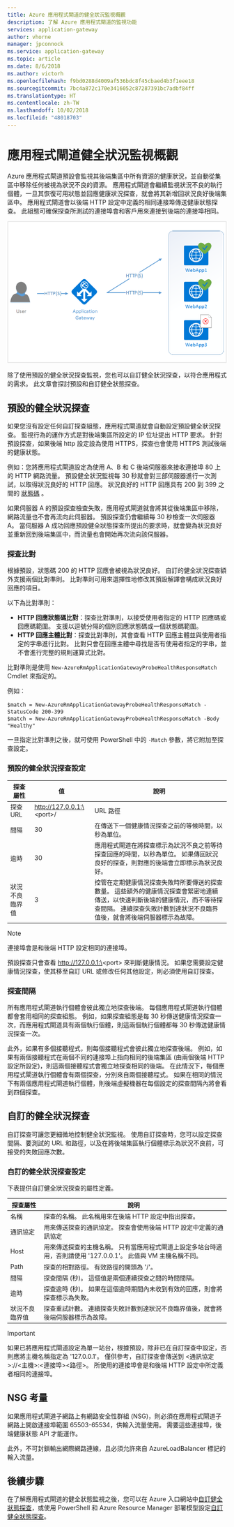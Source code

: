 ```yaml
---
title: Azure 應用程式閘道的健全狀況監視概觀
description: 了解 Azure 應用程式閘道的監視功能
services: application-gateway
author: vhorne
manager: jpconnock
ms.service: application-gateway
ms.topic: article
ms.date: 8/6/2018
ms.author: victorh
ms.openlocfilehash: f9bd0288d4009af536bdc8f45cbaed4b3f1eee18
ms.sourcegitcommit: 7bc4a872c170e3416052c87287391bc7adbf84ff
ms.translationtype: HT
ms.contentlocale: zh-TW
ms.lasthandoff: 10/02/2018
ms.locfileid: "48018703"
---
```

# <a name="application-gateway-health-monitoring-overview"></a>應用程式閘道健全狀況監視概觀

Azure 應用程式閘道預設會監視其後端集區中所有資源的健康狀況，並自動從集區中移除任何被視為狀況不良的資源。 應用程式閘道會繼續監視狀況不良的執行個體，一旦其恢復可用狀態並回應健康狀況探查，就會將其新增回狀況良好後端集區中。 應用程式閘道會以後端 HTTP 設定中定義的相同連接埠傳送健康狀態探查。 此組態可確保探查所測試的連接埠會和客戶用來連接到後端的連接埠相同。

![應用程式閘道探查範例][1]

除了使用預設的健全狀況探查監視，您也可以自訂健全狀況探查，以符合應用程式的需求。 此文章會探討預設和自訂健全狀態探查。

## <a name="default-health-probe"></a>預設的健全狀況探查

如果您沒有設定任何自訂探查組態，應用程式閘道就會自動設定預設健全狀況探查。 監視行為的運作方式是對後端集區所設定的 IP 位址提出 HTTP 要求。 針對預設探查，如果後端 http 設定設為使用 HTTPS，探查也會使用 HTTPS 測試後端的健康狀態。

例如：您將應用程式閘道設定為使用 A、B 和 C 後端伺服器來接收連接埠 80 上的 HTTP 網路流量。 預設健全狀況監視每 30 秒就會對三部伺服器進行一次測試，以取得狀況良好的 HTTP 回應。 狀況良好的 HTTP 回應具有 200 到 399 之間的 [狀態碼](https://msdn.microsoft.com/library/aa287675.aspx) 。

如果伺服器 A 的預設探查檢查失敗，應用程式閘道就會將其從後端集區中移除，網路流量也不會再流向此伺服器。 預設探查仍會繼續每 30 秒檢查一次伺服器 A。 當伺服器 A 成功回應預設健全狀態探查所提出的要求時，就會變為狀況良好並重新回到後端集區中，而流量也會開始再次流向該伺服器。

### <a name="probe-matching"></a>探查比對

根據預設，狀態碼 200 的 HTTP 回應會被視為狀況良好。 自訂的健全狀況探查額外支援兩個比對準則。 比對準則可用來選擇性地修改其預設解譯會構成狀況良好回應的項目。

以下為比對準則： 

- **HTTP 回應狀態碼比對**：探查比對準則，以接受使用者指定的 HTTP 回應碼或回應碼範圍。 支援以逗號分隔的個別回應狀態碼或一個狀態碼範圍。
- **HTTP 回應主體比對**：探查比對準則，其會查看 HTTP 回應主體並與使用者指定的字串進行比對。 比對只會在回應主體中尋找是否有使用者指定的字串，並不會進行完整的規則運算式比對。

比對準則是使用 `New-AzureRmApplicationGatewayProbeHealthResponseMatch` Cmdlet 來指定的。

例如︰

```
$match = New-AzureRmApplicationGatewayProbeHealthResponseMatch -StatusCode 200-399
$match = New-AzureRmApplicationGatewayProbeHealthResponseMatch -Body "Healthy"
```
一旦指定比對準則之後，就可使用 PowerShell 中的 `-Match` 參數，將它附加至探查設定。

### <a name="default-health-probe-settings"></a>預設的健全狀況探查設定

| 探查屬性 | 值 | 說明 |
| --- | --- | --- |
| 探查 URL |http://127.0.0.1:\<port\>/ |URL 路徑 |
| 間隔 |30 |在傳送下一個健康情況探查之前的等候時間，以秒為單位。|
| 逾時 |30 |應用程式閘道在將探查標示為狀況不良之前等待探查回應的時間，以秒為單位。 如果傳回狀況良好的探查，則對應的後端會立即標示為狀況良好。|
| 狀況不良臨界值 |3 |控管在定期健康情況探查失敗時所要傳送的探查數量。 這些額外的健康情況探查會緊密地連續傳送，以快速判斷後端的健康情況，而不等待探查間隔。 連續探查失敗計數到達狀況不良臨界值後，就會將後端伺服器標示為故障。 |

> [!NOTE]
> 連接埠會是和後端 HTTP 設定相同的連接埠。

預設探查只會查看 http://127.0.0.1:\<port\> 來判斷健康情況。 如果您需要設定健康情況探查，使其移至自訂 URL 或修改任何其他設定，則必須使用自訂探查。

### <a name="probe-intervals"></a>探查間隔

所有應用程式閘道執行個體會彼此獨立地探查後端。 每個應用程式閘道執行個體都會套用相同的探查組態。 例如，如果探查組態是每 30 秒傳送健康情況探查一次，而應用程式閘道具有兩個執行個體，則這兩個執行個體都每 30 秒傳送健康情況探查一次。

此外，如果有多個接聽程式，則每個接聽程式會彼此獨立地探查後端。 例如，如果有兩個接聽程式在兩個不同的連接埠上指向相同的後端集區 (由兩個後端 HTTP 設定所設定)，則這兩個接聽程式會獨立地探查相同的後端。 在此情況下，每個應用程式閘道執行個體會有兩個探查，分別來自兩個接聽程式。 如果在相同的情況下有兩個應用程式閘道執行個體，則後端虛擬機器在每個設定的探查間隔內將會看到四個探查。

## <a name="custom-health-probe"></a>自訂的健全狀況探查

自訂探查可讓您更細微地控制健全狀況監視。 使用自訂探查時，您可以設定探查間隔、要測試的 URL 和路徑，以及在將後端集區執行個體標示為狀況不良前，可接受的失敗回應次數。

### <a name="custom-health-probe-settings"></a>自訂的健全狀況探查設定

下表提供自訂健全狀況探查的屬性定義。

| 探查屬性 | 說明 |
| --- | --- |
| 名稱 |探查的名稱。 此名稱用來在後端 HTTP 設定中指出探查。 |
| 通訊協定 |用來傳送探查的通訊協定。 探查會使用後端 HTTP 設定中定義的通訊協定 |
| Host |用來傳送探查的主機名稱。 只有當應用程式閘道上設定多站台時適用，否則請使用 '127.0.0.1'。 此值與 VM 主機名稱不同。 |
| Path |探查的相對路徑。 有效路徑的開頭為 '/'。 |
| 間隔 |探查間隔 (秒)。 這個值是兩個連續探查之間的時間間隔。 |
| 逾時 |探查逾時 (秒)。 如果在這個逾時期間內未收到有效的回應，則會將探查標示為失敗。  |
| 狀況不良臨界值 |探查重試計數。 連續探查失敗計數到達狀況不良臨界值後，就會將後端伺服器標示為故障。 |

> [!IMPORTANT]
> 如果已將應用程式閘道設定為單一站台，根據預設，除非已在自訂探查中設定，否則應將主機名稱指定為 '127.0.0.1'。
> 僅供參考，自訂探查會傳送到 \<通訊協定\>://\<主機\>:\<連接埠\>\<路徑\>。 所使用的連接埠會是和後端 HTTP 設定中所定義者相同的連接埠。

## <a name="nsg-considerations"></a>NSG 考量

如果應用程式閘道子網路上有網路安全性群組 (NSG)，則必須在應用程式閘道子網路上開啟連接埠範圍 65503-65534，供輸入流量使用。 需要這些連接埠，後端健康狀態 API 才能運作。

此外，不可封鎖輸出網際網路連線，且必須允許來自 AzureLoadBalancer 標記的輸入流量。

## <a name="next-steps"></a>後續步驟
在了解應用程式閘道的健全狀態監視之後，您可以在 Azure 入口網站中[自訂健全狀態探查](application-gateway-create-probe-portal.md)，或使用 PowerShell 和 Azure Resource Manager 部署模型設定[自訂健全狀態探查](application-gateway-create-probe-ps.md)。

[1]: ./media/application-gateway-probe-overview/appgatewayprobe.png
